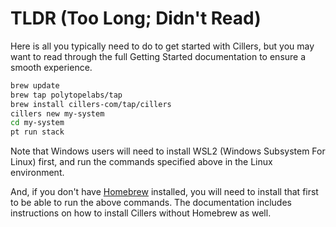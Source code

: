 # TLDR (Too Long; Didn't Read)

Here is all you typically need to do to get started with Cillers, but you may want to read through the full Getting Started documentation to ensure a smooth experience.&#x20;

```bash
brew update
brew tap polytopelabs/tap
brew install cillers-com/tap/cillers
cillers new my-system
cd my-system
pt run stack
```

Note that Windows users will need to install WSL2 (Windows Subsystem For Linux) first, and run the commands specified above in the Linux environment.&#x20;

And, if you don't have [Homebrew](http://brew.sh) installed, you will need to install that first to be able to run the above commands. The documentation includes instructions on how to install Cillers without Homebrew as well.&#x20;
